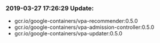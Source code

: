 ### 2019-03-27 17:26:29 Update:

- gcr.io/google-containers/vpa-recommender:0.5.0
- gcr.io/google-containers/vpa-admission-controller:0.5.0
- gcr.io/google-containers/vpa-updater:0.5.0
